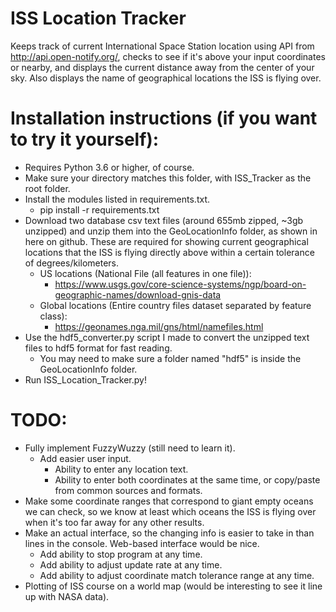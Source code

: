 # ISS Location Tracker

Keeps track of current International Space Station location using API from http://api.open-notify.org/, checks to see if it's above your input coordinates or nearby, and displays the current distance away from the center of your sky. Also displays the name of geographical locations the ISS is flying over.

# Installation instructions (if you want to try it yourself):
- Requires Python 3.6 or higher, of course.
- Make sure your directory matches this folder, with ISS_Tracker as the root folder.
- Install the modules listed in requirements.txt.
    - pip install -r requirements.txt
- Download two database csv text files (around 655mb zipped, ~3gb unzipped) and unzip them into the GeoLocationInfo folder, as shown in here on github. These are required for showing current geographical locations that the ISS is flying directly above within a certain tolerance of degrees/kilometers.
    - US locations (National File (all features in one file)): 
        - https://www.usgs.gov/core-science-systems/ngp/board-on-geographic-names/download-gnis-data
    - Global locations (Entire country files dataset separated by feature class): 
        - https://geonames.nga.mil/gns/html/namefiles.html
- Use the hdf5_converter.py script I made to convert the unzipped text files to hdf5 format for fast reading.
    - You may need to make sure a folder named "hdf5" is inside the GeoLocationInfo folder.
- Run ISS_Location_Tracker.py!

# TODO:

- Fully implement FuzzyWuzzy (still need to learn it).
    - Add easier user input.
        - Ability to enter any location text.
        - Ability to enter both coordinates at the same time, or copy/paste from common sources and formats.
- Make some coordinate ranges that correspond to giant empty oceans we can check, so we know at least which oceans the ISS is flying over when it's too far away for any other results.
- Make an actual interface, so the changing info is easier to take in than lines in the console. Web-based interface would be nice.
    - Add ability to stop program at any time.
    - Add ability to adjust update rate at any time.
    - Add ability to adjust coordinate match tolerance range at any time.
- Plotting of ISS course on a world map (would be interesting to see it line up with NASA data).
